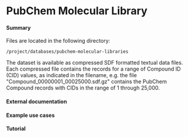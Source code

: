 # PubChem Molecular Library

#### Summary

Files are located in the following directory:

`/project/databases/pubchem-molecular-libraries`

The dataset is available as compressed SDF formatted textual data files. Each compressed file contains the records for a range of Compound ID (CID) values, as indicated in the filename, e.g. the file "Compound_00000001_00025000.sdf.gz" contains the PubChem Compound records with CIDs in the range of 1 through 25,000.

#### External documentation

#### Example use cases

#### Tutorial
